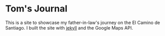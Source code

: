 Tom's Journal
============

This is a site to showcase my father-in-law's journey on the El Camino de Santiago. I built the site with [jekyll](http://jekyllrb.com/) and the Google Maps API.